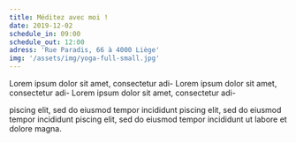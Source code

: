 ```yaml
---
title: Méditez avec moi !
date: 2019-12-02
schedule_in: 09:00
schedule_out: 12:00
adress: 'Rue Paradis, 66 à 4000 Liège'
img: '/assets/img/yoga-full-small.jpg'
---
```


Lorem ipsum dolor sit amet, consectetur adi- Lorem ipsum dolor sit amet, consectetur adi- Lorem ipsum dolor sit amet, consectetur adi-

piscing elit, sed do eiusmod tempor incididunt piscing elit, sed do eiusmod tempor incididunt piscing elit, sed do eiusmod tempor incididunt
ut labore et dolore magna.